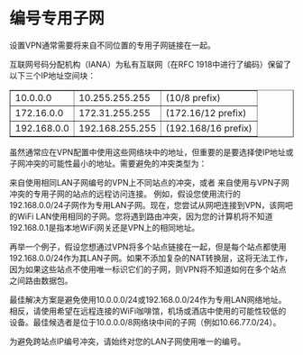 # 编号专用子网

设置VPN通常需要将来自不同位置的专用子网链接在一起。

互联网号码分配机构（IANA）为私有互联网（在RFC 1918中进行了编码）保留了以下三个IP地址空间块：

<table border="1" cellspacing="0" cellpadding="8">
<tbody>
<tr>
<td>10.0.0.0</td>
<td>10.255.255.255</td>
<td>(10/8 prefix)</td>
</tr>
<tr>
<td>172.16.0.0</td>
<td>172.31.255.255</td>
<td>(172.16/12 prefix)</td>
</tr>
<tr>
<td>192.168.0.0</td>
<td>192.168.255.255</td>
<td>(192.168/16 prefix)</td>
</tr>
</tbody>
</table>
虽然通常应在VPN配置中使用这些网络块中的地址，但重要的是要选择使IP地址或子网冲突的可能性最小的地址。需要避免的冲突类型为：

来自使用相同LAN子网编号的VPN上不同站点的冲突，或者
来自使用与VPN子网冲突的专用子网的站点的远程访问连接。
例如，假设您使用流行的192.168.0.0/24子网作为专用LAN子网。现在，您尝试从网吧连接到VPN，该网吧的WiFi LAN使用相同的子网。您将遇到路由冲突，因为您的计算机将不知道192.168.0.1是指本地WiFi网关还是VPN上的相同地址。

再举一个例子，假设您想通过VPN将多个站点链接在一起，但是每个站点都使用192.168.0.0/24作为其LAN子网。如果不添加复杂的NAT转换层，这将无法工作，因为如果这些站点不使用唯一标识它们的子网，则VPN将不知道如何在多个站点之间路由数据包。

最佳解决方案是避免使用10.0.0.0/24或192.168.0.0/24作为专用LAN网络地址。相反，请使用希望在远程连接的WiFi咖啡馆，机场或酒店中使用的可能性较低的设备。最佳候选者是位于10.0.0.0/8网络块中间的子网（例如10.66.77.0/24）。

为避免跨站点IP编号冲突，请始终对您的LAN子网使用唯一的编号。
